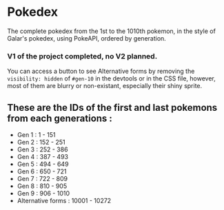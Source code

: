 # Pokedex

The complete pokedex from the 1st to the 1010th pokemon, in the style of Galar's pokedex, using PokeAPI, ordered by generation.

### V1 of the project completed, no V2 planned.

You can access a button to see Alternative forms by removing the `visibility: hidden` of `#gen-10` in the devtools or in the CSS file, however, most of them are blurry or non-existant, especially their shiny sprite.

## These are the IDs of the first and last pokemons from each generations :

- Gen 1 : 1 - 151
- Gen 2 : 152 - 251
- Gen 3 : 252 - 386
- Gen 4 : 387 - 493
- Gen 5 : 494 - 649
- Gen 6 : 650 - 721
- Gen 7 : 722 - 809
- Gen 8 : 810 - 905
- Gen 9 : 906 - 1010
- Alternative forms : 10001 - 10272
